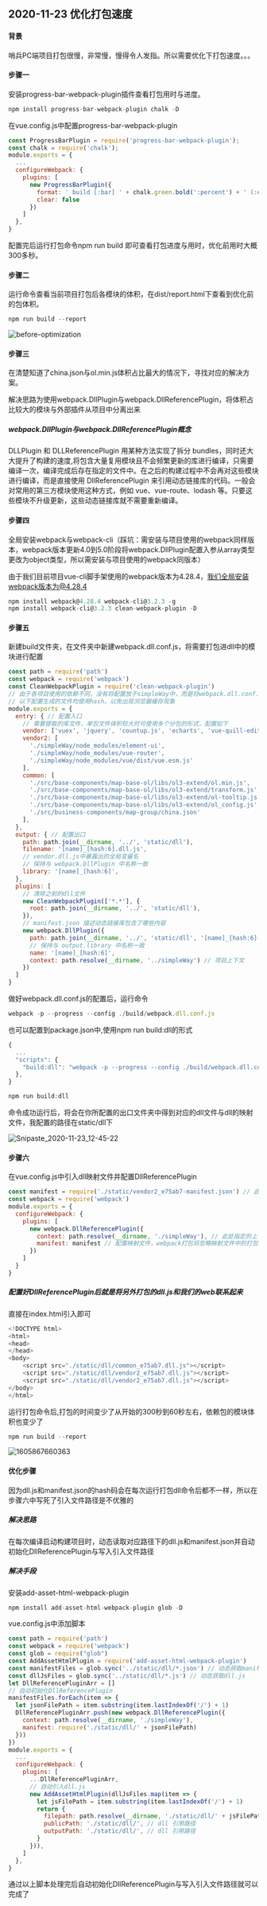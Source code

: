 ## 2020-11-23 优化打包速度

#### 背景

哨兵PC端项目打包很慢，非常慢，慢得令人发指。所以需要优化下打包速度。。。

#### 步骤一

安装progress-bar-webpack-plugin插件查看打包用时与进度。

```javascript
npm install progress-bar-webpack-plugin chalk -D
```

在vue.config.js中配置progress-bar-webpack-plugin

```javascript
const ProgressBarPlugin = require('progress-bar-webpack-plugin');
const chalk = require('chalk');
module.exports = {
  ...
  configureWebpack: {
    plugins: [
      new ProgressBarPlugin({
        format: ' build [:bar] ' + chalk.green.bold(':percent') + ' (:elapsed seconds)',
        clear: false
      })
    ]
  },
}
```

配置完后运行打包命令npm run build 即可查看打包进度与用时，优化前用时大概300多秒。

#### 步骤二

运行命令查看当前项目打包后各模块的体积，在dist/report.html下查看到优化前的包体积。

```javascript
npm run build --report
```

![before-optimization](before-optimization.png)

#### 步骤三

在清楚知道了china.json与ol.min.js体积占比最大的情况下，寻找对应的解决方案。

解决思路为使用webpack.DllPlugin与webpack.DllReferencePlugin，将体积占比较大的模块与外部插件从项目中分离出来

##### webpack.DllPlugin与webpack.DllReferencePlugin概念

DLLPlugin 和 DLLReferencePlugin 用某种方法实现了拆分 bundles，同时还大大提升了构建的速度,将包含大量复用模块且不会频繁更新的库进行编译，只需要编译一次，编译完成后存在指定的文件中。在之后的构建过程中不会再对这些模块进行编译，而是直接使用 DllReferencePlugin 来引用动态链接库的代码。一般会对常用的第三方模块使用这种方式，例如 vue、vue-route、lodash 等。只要这些模块不升级更新，这些动态链接库就不需要重新编译。

#### 步骤四

全局安装webpack与webpack-cli（踩坑：需安装与项目使用的webpack同样版本，webpack版本更新4.0到5.0阶段将webpack.DllPlugin配置入参从array类型更改为object类型，所以需安装与项目使用的webpack同版本）

由于我们目前项目vue-cli脚手架使用的webpack版本为4.28.4，我们全局安装webpack版本为@4.28.4

```javascript
npm install webpack@4.28.4 webpack-cli@3.2.3 -g
npm install webpack-cli@3.2.3 clean-webpack-plugin -D
```

#### 步骤五

新建build文件夹，在文件夹中新建webpack.dll.conf.js，将需要打包进dll中的模块进行配置

```javascript
const path = require('path')
const webpack = require('webpack')
const CleanWebpackPlugin = require('clean-webpack-plugin')
// 由于各项目使用的依赖不同，没有将配置放于simpleWay中，而是将webpack.dll.conf.js放在了项目中进行配置
// 以下配置生成的文件均使用hash，以免出现浏览器缓存现象
module.exports = {
  entry: { // 配置入口
    // 需要提取的库文件，单包文件体积较大时可使用多个分包的形式，配置如下
    vendor: ['vuex', 'jquery', 'countup.js', 'echarts', 'vue-quill-editor'],
    vendor2: [
      './simpleWay/node_modules/element-ui',
      './simpleWay/node_modules/vue-router',
      './simpleWay/node_modules/vue/dist/vue.esm.js'
    ],
    common: [
      './src/base-components/map-base-ol/libs/ol3-extend/ol.min.js',
      './src/base-components/map-base-ol/libs/ol3-extend/transform.js',
      './src/base-components/map-base-ol/libs/ol3-extend/ol-tooltip.js',
      './src/base-components/map-base-ol/libs/ol3-extend/ol_config.js',
      './src/business-components/map-group/china.json'
    ],
  },
  output: { // 配置出口
    path: path.join(__dirname, '../', 'static/dll'),
    filename: '[name]_[hash:6].dll.js',
    // vendor.dll.js中暴露出的全局变量名
    // 保持与 webpack.DllPlugin 中名称一致
    library: '[name]_[hash:6]',
  },
  plugins: [
    // 清除之前的dll文件
    new CleanWebpackPlugin(['*.*'], {
      root: path.join(__dirname, '../', 'static/dll'),
    }),
    // manifest.json 描述动态链接库包含了哪些内容
    new webpack.DllPlugin({
      path: path.join(__dirname, '../', 'static/dll', '[name]_[hash:6]-manifest.json'),
      // 保持与 output.library 中名称一致
      name: '[name]_[hash:6]',
      context: path.resolve(__dirname, '../simpleWay') // 项目上下文
    })
  ]
}
```

做好webpack.dll.conf.js的配置后，运行命令

```javascript
webpack -p --progress --config ./build/webpack.dll.conf.js
```

也可以配置到package.json中,使用npm run build:dll的形式

```javascript
{
  ...
  "scripts": {
    "build:dll": "webpack -p --progress --config ./build/webpack.dll.conf.js",
  },
}

npm run build:dll
```

命令成功运行后，将会在你所配置的出口文件夹中得到对应的dll文件与dll的映射文件，我配置的路径在static/dll下

![Snipaste_2020-11-23_12-45-22](Snipaste_2020-11-23_12-45-22.png)



#### 步骤六

在vue.config.js中引入dll映射文件并配置DllReferencePlugin

```javascript
const manifest = require('./static/vendor2_e75ab7-manifest.json') // 此处只引入了一个映射文件
const webpack = require('webpack')
module.exports = {
  configureWebpack: {
    plugins: [
      new webpack.DllReferencePlugin({
        context: path.resolve(__dirname, './simpleWay'), // 此处指定的上下文是simpleWay，可按所需自行定义
        manifest: manifest // 配置映射文件，webpack打包将忽略映射文件中的打包模块
      })
    ]
  }
}

```

##### 配置好DllReferencePlugin后就是将另外打包的dll.js和我们的web联系起来

直接在index.html引入即可

```javascript
<!DOCTYPE html>
<html>
<head>
</head>
<body>
    <script src="./static/dll/common_e75ab7.dll.js"></script>
    <script src="./static/dll/vendor2_e75ab7.dll.js"></script>
    <script src="./static/dll/vendor2_e75ab7.dll.js"></script>
</body>
</html>

```

运行打包命令后,打包的时间变少了从开始的300秒到60秒左右，依赖包的模块体积也变少了

```javascript
npm run build --report
```

![1605867660363](1605867660363.png)



#### 优化步骤

因为dll.js和manifest.json的hash码会在每次运行打包dll命令后都不一样，所以在步骤六中写死了引入文件路径是不优雅的

##### 解决思路

在每次编译启动构建项目时，动态读取对应路径下的dll.js和manifest.json并自动初始化DllReferencePlugin与写入引入文件路径

##### 解决手段

安装add-asset-html-webpack-plugin

```javascript
npm install add-asset-html-webpack-plugin glob -D
```

vue.config.js中添加脚本

```javascript
const path = require('path')
const webpack = require('webpack')
const glob = require("glob")
const AddAssetHtmlPlugin = require('add-asset-html-webpack-plugin')
const manifestFiles = glob.sync('../static/dll/*.json') // 动态获取manifest.json
const dllJsFiles = glob.sync('../static/dll/*.js') // 动态获取dll.js
let DllReferencePluginArr = []
// 自动初始化DllReferencePlugin
manifestFiles.forEach(item => {
  let jsonFilePath = item.substring(item.lastIndexOf('/') + 1)
  DllReferencePluginArr.push(new webpack.DllReferencePlugin({
    context: path.resolve(__dirname, './simpleWay'),
    manifest: require('./static/dll/' + jsonFilePath)
  }))
})
module.exports = {
  ...
  configureWebpack: {
    plugins: [
      ...DllReferencePluginArr,
      // 自动引入dll.js
      new AddAssetHtmlPlugin(dllJsFiles.map(item => {
        let jsFilePath = item.substring(item.lastIndexOf('/') + 1)
        return {
          filepath: path.resolve(__dirname, './static/dll/' + jsFilePath),
          publicPath: './static/dll/', // dll 引用路径
          outputPath: './static/dll/', // dll 引用路径
        }
      })),
    ]
  },
}

```

通过以上脚本处理完后自动初始化DllReferencePlugin与写入引入文件路径就可以完成了
